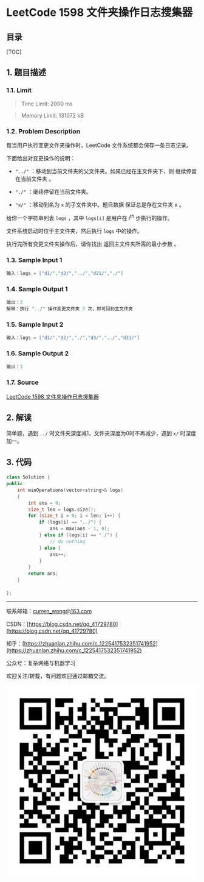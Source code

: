 LeetCode 1598 文件夹操作日志搜集器
===

目录
---

[TOC]

## 1. 题目描述

### 1.1. Limit

>Time Limit: 2000 ms

>Memory Limit: 131072 kB

### 1.2. Problem Description

每当用户执行变更文件夹操作时，LeetCode 文件系统都会保存一条日志记录。

下面给出对变更操作的说明：

- `"../"` ：移动到当前文件夹的父文件夹。如果已经在主文件夹下，则 继续停留在当前文件夹 。

- `"./"` ：继续停留在当前文件夹。

- `"x/"` ：移动到名为 `x` 的子文件夹中。题目数据 保证总是存在文件夹 x 。

给你一个字符串列表 `logs` ，其中 `logs[i]` 是用户在 $i^{th}$ 步执行的操作。

文件系统启动时位于主文件夹，然后执行 `logs` 中的操作。

执行完所有变更文件夹操作后，请你找出 返回主文件夹所需的最小步数 。

### 1.3. Sample Input 1

```cpp
输入：logs = ["d1/","d2/","../","d21/","./"]
```

### 1.4. Sample Output 1

```cpp
输出：2
解释：执行 "../" 操作变更文件夹 2 次，即可回到主文件夹
```

### 1.5. Sample Input 2

```cpp
输入：logs = ["d1/","d2/","./","d3/","../","d31/"]
```

### 1.6. Sample Output 2

```cpp
输出：3
```

### 1.7. Source

[LeetCode 1598 文件夹操作日志搜集器](https://leetcode-cn.com/problems/crawler-log-folder/)

## 2. 解读

简单题，遇到 `../` 时文件夹深度减1，文件夹深度为0时不再减少，遇到 `x/` 时深度加一。

## 3. 代码

```cpp
class Solution {
public:
    int minOperations(vector<string>& logs)
    {
        int ans = 0;
        size_t len = logs.size();
        for (size_t i = 0; i < len; i++) {
            if (logs[i] == "../") {
                ans = max(ans - 1, 0);
            } else if (logs[i] == "./") {
                // do nothing
            } else {
                ans++;
            }
        }
        return ans;
    }

};
```

---

联系邮箱：curren_wong@163.com

CSDN：[https://blog.csdn.net/qq_41729780](https://blog.csdn.net/qq_41729780)

知乎：[https://zhuanlan.zhihu.com/c_1225417532351741952](https://zhuanlan.zhihu.com/c_1225417532351741952)

公众号：复杂网络与机器学习

欢迎关注/转载，有问题欢迎通过邮箱交流。

![二维码](../../../img/WeChat/QRCode.jpg)
